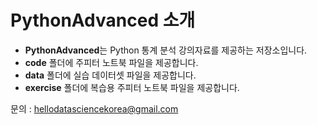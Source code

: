 # PythonAdvanced 소개

- **PythonAdvanced**는 Python 통계 분석 강의자료를 제공하는 저장소입니다.
- **code** 폴더에 주피터 노트북 파일을 제공합니다.
- **data** 폴더에 실습 데이터셋 파일을 제공합니다.
- **exercise** 폴더에 복습용 주피터 노트북 파일을 제공합니다.

문의 : hellodatasciencekorea@gmail.com
